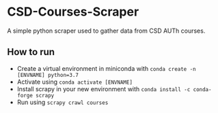 # CSD-Courses-Scraper
A simple python scraper used to gather data from CSD AUTh courses.

## How to run
- Create a virtual environment in miniconda with ```conda create -n [ENVNAME] python=3.7```
- Activate using ```conda activate [ENVNAME]```
- Install scrapy in your new environment with ```conda install -c conda-forge scrapy```
- Run using ```scrapy crawl courses```
